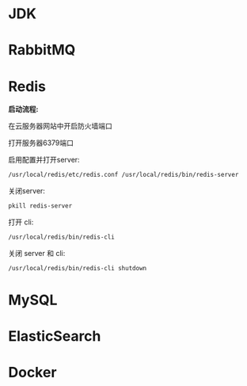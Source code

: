 # JDK

[Ubuntu系统 JDK安装以及多版本切换]: https://javaziliao.com/post/2104.html



# RabbitMQ

[Ubuntu 22.04.1 LTS 安装RabbitMQ]: https://www.cnblogs.com/hunttown/p/17352729.html
[Linux下安装配置启动RabbitMQ]: https://www.cnblogs.com/huihui-hui/p/14250774.html



# Redis

[Linux在线安装redis并开启远程访问]: https://cloud.tencent.com/developer/article/2149529
[Springboot远程连接redis服务器（仅连接上）]: https://blog.csdn.net/qiuhalouha_1/article/details/123592046

**启动流程:**

在云服务器网站中开启防火墙端口

打开服务器6379端口

启用配置并打开server: 

```bash
/usr/local/redis/etc/redis.conf /usr/local/redis/bin/redis-server
```

关闭server:

```bash
pkill redis-server
```

打开 cli: 

```bash
/usr/local/redis/bin/redis-cli
```

关闭 server 和 cli:

```bash
/usr/local/redis/bin/redis-cli shutdown
```



# MySQL

[Ubuntu安装MySQL并配置远程访问]: https://blog.csdn.net/MASILEJFOAISEGJIAE/article/details/126201423



# ElasticSearch



# Docker




